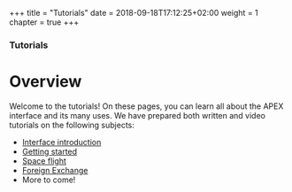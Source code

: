 +++
title = "Tutorials"
date = 2018-09-18T17:12:25+02:00
weight = 1
chapter = true
+++

### Tutorials

# Overview

Welcome to the tutorials! On these pages, you can learn all about the APEX interface and its many uses. We have prepared both written and video tutorials on the following subjects:  
  
* [Interface introduction](LINK)  
* [Getting started](LINK)  
* [Space flight](LINK)  
* [Foreign Exchange](LINK)  
* More to come!